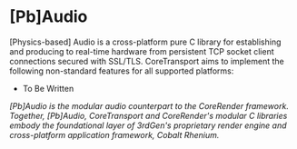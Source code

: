 # [Pb]Audio

[Physics-based] Audio is a cross-platform pure C library for establishing and producing to real-time hardware  from persistent TCP socket client connections secured with SSL/TLS.  CoreTransport aims to implement the following non-standard features for all supported platforms:

* To Be Written

*[Pb]Audio is the modular audio counterpart to the CoreRender framework.  Together, [Pb]Audio, CoreTransport and CoreRender's modular C libraries embody the foundational layer of 3rdGen's proprietary render engine and cross-platform application framework, Cobalt Rhenium.* 

